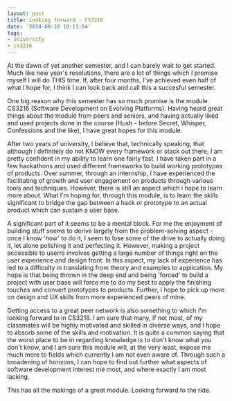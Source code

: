 ```yaml
---
layout: post
title: Looking forward - CS3216
date: '2014-08-10 10:11:04'
tags:
- university
- cs3216
---
```


At the dawn of yet another semester, and I can barely wait to get started. Much like new year's resolutions, there are a lot of things which I promise myself I will do THIS time. If, after four months, I've achieved even half of what I hope for, I think I can look back and call this a succesful semester.

One big reason why this semester has so much promise is the module CS3216 (Software Development on Evolving Platforms). Having heard great things about the module from peers and seniors, and having actually liked and used projects done in the course (Hush - before Secret, Whisper, Confessions and the like), I have great hopes for this module.

After two years of university, I believe that, technically speaking, that although I definitely do not KNOW every framework or stack out there, I am pretty confident in my ability to learn one fairly fast. I have taken part in a few hackathons and used different frameworks to build working prototypes of products. Over summer, through an internship, I have experienced the facilitating of growth and user engagement on products through various tools and techniques. However, there is still an aspect which i hope to learn more about. What I'm hoping for, through this module, is to learn the skills significant to bridge the gap between a hack or prototype to an actual product which can sustain a user base.

A significant part of it seems to be a mental block. For me the enjoyment of building stuff seems to derive largely from the problem-solving aspect - once I know 'how' to do it, I seem to lose some of the drive to actually doing it, let alone polishing it and perfecting it. However, making a project accessible to userrs involves getting a large number of things right on the user experience and design front. In this aspect, my lack of experience has led to a difficulty in translating from theory and examples to application. My hope is that being thrown in the deep end and being 'forced' to build a project with user base will force me to do my best to apply the finishing touches and convert prototypes to products. Further, I hope to pick up more on design and UX skills from more experienced peers of mine.

Getting access to a great peer network is also something to which I'm looking forward to in CS3216. I am sure that many, if not most, of my classmates will be highly motivated and skilled in diverse ways, and I hope to absorb some of the skills and motivation. It is quite a common saying that the worst place to be in regarding knowledge is to don't know what you don't know, and I am sure this module will, at the very least, expose me much more to fields which currently I am not even aware of. Through such a broadening of horizons, I can hope to find out further what aspects of software development interest me most, and where exactly I am most lacking.

This has all the makings of a great module. Looking forward to the ride.